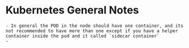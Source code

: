 # Kubernetes General Notes
	- In general the POD in the node should have one container, and its not recommended to have more than one except if you have a helper container inside the pod and it called `sidecar container`
	-
